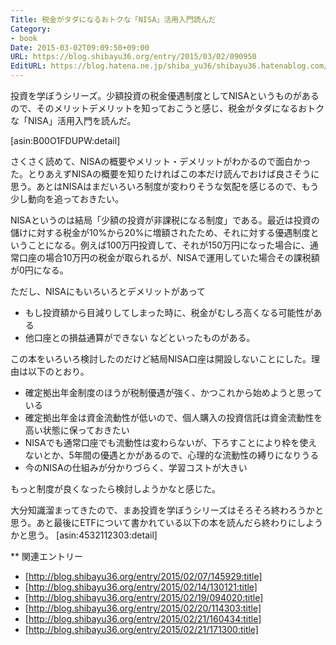```yaml
---
Title: 税金がタダになるおトクな「NISA」活用入門読んだ
Category:
- book
Date: 2015-03-02T09:09:50+09:00
URL: https://blog.shibayu36.org/entry/2015/03/02/090950
EditURL: https://blog.hatena.ne.jp/shiba_yu36/shibayu36.hatenablog.com/atom/entry/8454420450086246029
---
```


投資を学ぼうシリーズ。少額投資の税金優遇制度としてNISAというものがあるので、そのメリットデメリットを知っておこうと感じ、税金がタダになるおトクな「NISA」活用入門を読んだ。

[asin:B00O1FDUPW:detail]

さくさく読めて、NISAの概要やメリット・デメリットがわかるので面白かった。とりあえずNISAの概要を知りたければこの本だけ読んでおけば良さそうに思う。あとはNISAはまだいろいろ制度が変わりそうな気配を感じるので、もう少し動向を追っておきたい。


NISAというのは結局「少額の投資が非課税になる制度」である。最近は投資の儲けに対する税金が10%から20%に増額されたため、それに対する優遇制度ということになる。例えば100万円投資して、それが150万円になった場合に、通常口座の場合10万円の税金が取られるが、NISAで運用していた場合その課税額が0円になる。

ただし、NISAにもいろいろとデメリットがあって
- もし投資額から目減りしてしまった時に、税金がむしろ高くなる可能性がある
- 他口座との損益通算ができない
などといったものがある。


この本をいろいろ検討したのだけど結局NISA口座は開設しないことにした。理由は以下のとおり。
- 確定拠出年金制度のほうが税制優遇が強く、かつこれから始めようと思っている
- 確定拠出年金は資金流動性が低いので、個人購入の投資信託は資金流動性を高い状態に保っておきたい
- NISAでも通常口座でも流動性は変わらないが、下ろすことにより枠を使えないとか、5年間の優遇とかがあるので、心理的な流動性の縛りになりうる
- 今のNISAの仕組みが分かりづらく、学習コストが大きい

もっと制度が良くなったら検討しようかなと感じた。


大分知識溜まってきたので、まあ投資を学ぼうシリーズはそろそろ終わろうかと思う。あと最後にETFについて書かれている以下の本を読んだら終わりにしようかと思う。
[asin:4532112303:detail]


** 関連エントリー
- [http://blog.shibayu36.org/entry/2015/02/07/145929:title]
- [http://blog.shibayu36.org/entry/2015/02/14/130121:title]
- [http://blog.shibayu36.org/entry/2015/02/19/094020:title]
- [http://blog.shibayu36.org/entry/2015/02/20/114303:title]
- [http://blog.shibayu36.org/entry/2015/02/21/160434:title]
- [http://blog.shibayu36.org/entry/2015/02/21/171300:title]
